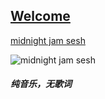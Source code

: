 ## [Welcome  ](https://zkeq.github.io/zkeq/%C2%B7index.htm)

[midnight jam sesh](https://music.163.com/#/song?id=524913179)



![midnight jam sesh](http://p1.music.126.net/HEa4d0d1mYq91q94BiBqXw==/109951163532311516.jpg "midnight jam sesh")

##### 纯音乐，无歌词






<audio id="bgmMusic" src="http://music.163.com/song/media/outer/url?id=524913179.mp3" preload="auto" type="audio/mp3" autoplay loop></audio>
